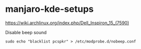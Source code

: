 # manjaro-kde-setups

https://wiki.archlinux.org/index.php/Dell_Inspiron_15_(7590)

Disable beep sound
```
sudo echo "blacklist pcspkr" > /etc/modprobe.d/nobeep.conf
```
